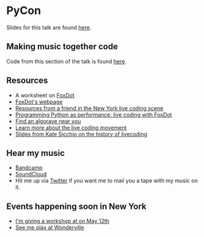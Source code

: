 # PyCon
Slides for this talk are found [here](pycon-making-music.glitch.me). 

## Making music together code 
Code from this section of the talk is found [here](https://github.com/twitterdev/make-music-together/).

## Resources
- A worksheet on [FoxDot](https://github.com/Qirky/FoxDot-Worksheet)
- [FoxDot's webpage](http://foxdot.org/)
- [Resources from a friend in the New York live coding scene](http://colonelpanix.com/)
- [Programming Python as performance: live coding with FoxDot](https://www.youtube.com/watch?v=G91o_x9lzhY)
- [Find an algorave near you](https://algorave.com/)
- [Learn more about the live coding movement](https://toplap.org/)
- [Slides from Kate Sicchio on the history of livecoding](https://docs.google.com/presentation/d/1ZsGmf3DY4was4hMedoTPXM6DtZ5pa6j8Z0D3YHQngMk/edit?usp=sharing)

## Hear my music
- [Bandcamp](https://messicaarson.bandcamp.com/)
- [SoundCloud](https://soundcloud.com/user-117777371/sswf)
- Hit me up via [Twitter](https://twitter.com/jessicagarson) if you want me to mail you a tape with my music on it.

## Events happening soon in New York
- [I'm giving a workshop at on May 12th](https://www.facebook.com/events/603704750144744/)
- [See me play at Wonderville](https://www.facebook.com/events/498296570706074/)
